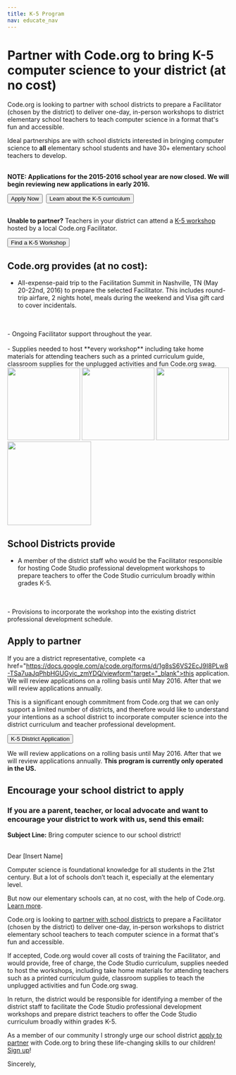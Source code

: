 ```yaml
---
title: K-5 Program
nav: educate_nav
---
```

# Partner with Code.org to bring K-5 computer science to your district (at no cost)

Code.org is looking to partner with school districts to prepare a Facilitator (chosen by the district) to deliver one-day, in-person workshops to district elementary school teachers to teach computer science in a format that's fun and accessible.

Ideal partnerships are with school districts interested in bringing computer science to **all** elementary school students and have 30+ elementary school teachers to develop.  
<br />


**NOTE: Applications for the 2015-2016 school year are now closed. We will begin reviewing new applications in early 2016.**

[<button>Apply Now</button>](https://docs.google.com/a/code.org/forms/d/1g8sS6VS2EcJ9I8PLw8-TSa7uaJqPhbHGUGyic_zmYDQ/viewform)&nbsp;&nbsp;[<button>Learn about the K-5 curriculum</button>](/k5)
<br />
<br />

**Unable to partner?** Teachers in your district can attend a [K-5 workshop](/professional-development-workshops) hosted by a local Code.org Facilitator. 

[<button>Find a K-5 Workshop</button>](/professional-development-workshops)


## Code.org provides (at no cost):

- All-expense-paid trip to the Facilitation Summit in Nashville, TN (May 20-22nd, 2016) to prepare the selected Facilitator. This includes round-trip airfare, 2 nights hotel, meals during the weekend and Visa gift card to cover incidentals.
<br />
<br />
- Ongoing Facilitator support throughout the year.
<br />
<br />
- Supplies needed to host **every workshop** including take home materials for attending teachers such as a printed curriculum guide, classroom supplies for the unplugged activities and fun Code.org swag.
<br />

<img src="/images/supplies.png" width="165"/> 
<img src="/images/swagbag.png" width="165"/>
<img src="/images/coursebook.png" width="165"/>
<img src="/images/course1.png" width="190"/>

## School Districts provide
- A member of the district staff who would be the Facilitator responsible for hosting Code Studio professional development workshops to prepare teachers to offer the Code Studio curriculum broadly within grades K-5. 
<br />
<br />
- Provisions to incorporate the workshop into the existing district professional development schedule.

## Apply to partner

If you are a district representative, complete <a href="https://docs.google.com/a/code.org/forms/d/1g8sS6VS2EcJ9I8PLw8-TSa7uaJqPhbHGUGyic_zmYDQ/viewform"target="_blank">this application</a>. We will review applications on a rolling basis until May 2016. After that we will review applications annually.

This is a significant enough commitment from Code.org that we can only support a limited number of districts, and therefore would like to understand your intentions as a school district to incorporate computer science into the district curriculum and teacher professional development. 

[<button>K-5 District Application</button>](https://docs.google.com/a/code.org/forms/d/1g8sS6VS2EcJ9I8PLw8-TSa7uaJqPhbHGUGyic_zmYDQ/viewform)

We will review applications on a rolling basis until May 2016. After that we will review applications annually. **This program is currently only operated in the US.**

## Encourage your school district to apply

### If you are a parent, teacher, or local advocate and want to encourage your district to work with us, send this email:
**Subject Line:** Bring computer science to our school district!

<br />
Dear [Insert Name]

Computer science is foundational knowledge for all students in the 21st century. But a lot of schools don’t teach it, especially at the elementary level.

But now our elementary schools can, at no cost, with the help of Code.org. [Learn more](/educate/k5-district-partnership).

Code.org is looking to [partner with school districts](/educate/k5-district-partnership) to prepare a Facilitator (chosen by the district) to deliver one-day, in-person workshops to district elementary school teachers to teach computer science in a format that's fun and accessible. 

If accepted, Code.org would cover all costs of training the Facilitator, and would provide, free of charge, the Code Studio curriculum, supplies needed to host the workshops, including take home materials for attending teachers such as a printed curriculum guide, classroom supplies to teach the unplugged activities and fun Code.org swag.

In return, the district would be responsible for identifying a member of the district staff to facilitate the Code Studio professional development workshops and prepare district teachers to offer the Code Studio curriculum broadly within grades K-5.

As a member of our community I strongly urge our school district [apply to partner](/educate/k5-district-partnership) with Code.org to bring these life-changing skills to our children! [Sign up](/educate/k5-district-partnership)!

Sincerely,